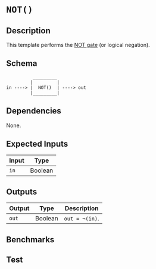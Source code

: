 # `NOT()`

## Description

This template performs the [NOT gate](https://en.wikipedia.org/wiki/NOT_gate) (or logical negation). 

## Schema

```
          _________     
         |         |
in ----> |  NOT()  | ----> out
         |_________|     
```

## Dependencies

None.

## Expected Inputs

| Input   | Type    |
| -----   | -----   | 
| `in`    | Boolean |

## Outputs

| Output  | Type     | Description               |
| ------  | ------   | ----------      | 
| `out`   | Boolean  | `out = ¬(in)`. |

## Benchmarks 

## Test